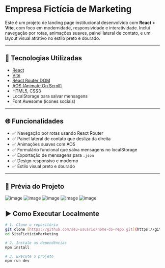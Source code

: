# Empresa Fictícia de Marketing

Este é um projeto de landing page institucional desenvolvido com **React + Vite**, com foco em modernidade, responsividade e interatividade. Inclui navegação por rotas, animações suaves, painel lateral de contato, e um layout visual atrativo no estilo preto e dourado.

---

## 🧱 Tecnologias Utilizadas

- [React](https://reactjs.org/)
- [Vite](https://vitejs.dev/)
- [React Router DOM](https://reactrouter.com/)
- [AOS (Animate On Scroll)](https://michalsnik.github.io/aos/)
- HTML5, CSS3
- LocalStorage para salvar mensagens
- Font Awesome (ícones sociais)

---


## 🌐 Funcionalidades

- ✅ Navegação por rotas usando React Router
- ✅ Painel lateral de contato que desliza da direita
- ✅ Animações suaves com AOS
- ✅ Formulário funcional que salva mensagens no localStorage
- ✅ Exportação de mensagens para `.json`
- ✅ Design responsivo e moderno
- ✅ Estilo visual preto e dourado

---

## 📸 Prévia do Projeto

![image](https://github.com/user-attachments/assets/c1ca089c-afdd-4e2e-9d23-d01af378c589)
![image](https://github.com/user-attachments/assets/7866606a-1bcb-4a91-88b7-733eeafb83b4)
![image](https://github.com/user-attachments/assets/2a5998b1-0dbe-4ff7-9baf-7e7afd2efb4f)
![image](https://github.com/user-attachments/assets/77dc06fb-803d-43bf-b624-5bcc2636f814)
![image](https://github.com/user-attachments/assets/64f01fda-ee4f-409f-b7b9-92a2c768c47e)


## ▶️ Como Executar Localmente

```bash
# 1. Clone o repositório
git clone [https://github.com/seu-usuario/nome-do-repo.git](https://github.com/GabrielMacedo-Santos/SiteFicticioMarketing)
cd SiteFicticioMarketing

# 2. Instale as dependências
npm install

# 3. Execute o projeto
npm run dev
